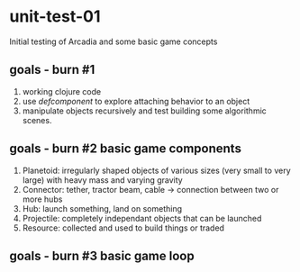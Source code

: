 # unit-test-01
Initial testing of Arcadia and some basic game concepts


## goals - burn #1
1. working clojure code
2. use *defcomponent* to explore attaching behavior to an object
3. manipulate objects recursively and test building some algorithmic scenes.

## goals - burn #2 basic game components
1. Planetoid: irregularly shaped objects of various sizes (very small to very large) with heavy mass and varying gravity
2. Connector: tether, tractor beam, cable -> connection between two or more hubs
3. Hub: launch something, land on something
4. Projectile: completely independant objects that can be launched
5. Resource: collected and used to build things or traded

## goals - burn #3 basic game loop

